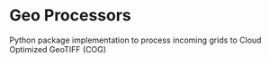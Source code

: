 # Geo Processors

Python package implementation to process incoming grids to Cloud Optimized GeoTIFF (COG)